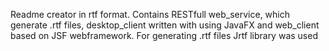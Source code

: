 Readme creator in rtf format. Contains RESTfull web_service, which generate .rtf files, desktop_client written with using JavaFX and web_client based on JSF webframework. For generating .rtf files Jrtf library was used